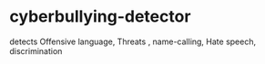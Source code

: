 # cyberbullying-detector
detects  Offensive language,  Threats , name-calling,  Hate speech,  discrimination
